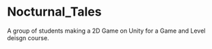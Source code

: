 # Nocturnal_Tales
A group of students making a 2D Game on Unity for a Game and Level deisgn course.
